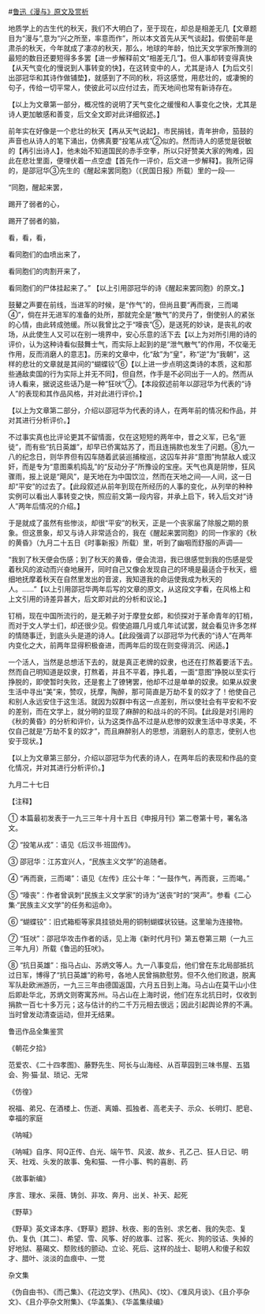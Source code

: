 #[鲁迅《漫与》原文及赏析](https://www.vrrw.net/wx/8023.html)

地质学上的古生代的秋天，我们不大明白了，至于现在，却总是相差无几【文章题目为“漫与”,意为“兴之所至，率意而作”，所以本文首先从天气谈起】。假使前年是肃杀的秋天，今年就成了凄凉的秋天，那么，地球的年龄，怕比天文学家所豫测的最短的数目还要短得多多罢【进一步解释前文“相差无几”】。但人事却转变得真快【从天气变化的慢说到人事转变的快】，在这转变中的人，尤其是诗人【为后文引出邵冠华和其诗作做铺垫】，就感到了不同的秋，将这感觉，用悲壮的，或凄惋的句子，传给一切平常人，使彼此可以应付过去，而天地间也常有新诗存在。



【以上为文章第一部分，概况性的说明了天气变化之缓慢和人事变化之快，尤其是诗人更加敏感和善变，后文全文即对此详细叙述。】

前年实在好像是一个悲壮的秋天【再从天气说起】，市民捐钱，青年拚命，笳鼓的声音也从诗人的笔下涌出，仿佛真要“投笔从戎”②似的。然而诗人的感觉是锐敏的【再引出诗人】，他未始不知道国民的赤手空拳，所以只好赞美大家的殉难，因此在悲壮里面，便埋伏着一点空虚【首先作一评价，后文进一步解释】。我所记得的，是邵冠华③先生的《醒起来罢同胞》（《民国日报》所载）里的一段──

“同胞，醒起来罢，

踢开了弱者的心，

踢开了弱者的脑，

看，看，看，

看同胞们的血喷出来了，

看同胞们的肉割开来了，

看同胞们的尸体挂起来了。” 【以上引用邵冠华的诗《醒起来罢同胞》的原文。】

鼓鼙之声要在前线，当进军的时候，是“作气”的，但尚且要“再而衰，三而竭④”，倘在并无进军的准备的处所，那就完全是“散气”的灵丹了，倒使别人的紧张的心情，由此转成弛缓。所以我曾比之于“嚎丧”⑤，是送死的妙诀，是丧礼的收场，从此使生人又可以在别一境界中，安心乐意的活下去【以上为对所引用的诗的评价，认为这种诗看似鼓舞士气，而实际上起到的是“泄气散气”的作用，不仅毫无作用，反而消磨人的意志】。历来的文章中，化“敌”为“皇”，称“逆”为“我朝”，这样的悲壮的文章就是其间的“蝴蝶铰”⑥【以上进一步点明这类诗的本质，这和那些通敌卖国的行为实际上并无不同】，但自然，作手是不必同出于一人的。然而从诗人看来，据说这些话乃是一种“狂吠”⑦。【本段叙述前年以邵冠华为代表的“诗人”的表现和其作品风格，并对此进行评价。】

【以上为文章第二部分，介绍以邵冠华为代表的诗人，在两年前的情况和作品，并对其进行分析评价。】

不过事实真也比评论更其不留情面，仅在这短短的两年中，昔之义军，已名“匪徒”，而有些“抗日英雄”，却早已侨寓姑苏了，而且连捐款也发生了问题。⑧九一八的纪念日，则华界但有囚车随着武装巡捕梭巡，这囚车并非“意图”拘禁敌人或汉奸，而是专为“意图乘机捣乱”的“反动分子”所豫设的宝座。天气也真是阴惨，狂风骤雨，报上说是“飓风”，是天地在为中国饮泣，然而在天地之间──人间，这一日却“平安”的过去了。【此段叙述从前年到现在所经历的人事的变化，从列举的种种实例可以看出人事转变之快，照应前文第一段内容，并承上启下，转入后文对“诗人”两年后情况的介绍。】

于是就成了虽然有些惨淡，却很“平安”的秋天，正是一个丧家届了除服之期的景象。但这景象，却又与诗人非常适合的，我在《醒起来罢同胞》的同一作家的《秋的黄昏》（九月二十五日《时事新报》所载）里，听到了幽咽而舒服的声调──

“我到了秋天便会伤感；到了秋天的黄昏，便会流泪，我已很感觉到我的伤感是受着秋风的波动而兴奋地展开，同时自己又像会发现自己的环境是最适合于秋天，细细地抚摩着秋天在自然里发出的音波，我知道我的命运使我成为秋天的人。……”【以上引用邵冠华两年后写的文章的原文，从这段文字看，在风格上和上文引用的诗差异甚大，后文即对此的分析和议论。】

钉梢，现在中国所流行的，是无赖子对于摩登女郎，和侦探对于革命青年的钉梢，而对于文人学士们，却还很少见。假使追蹑几月或几年试试罢，就会看见许多怎样的情随事迁，到底头头是道的诗人。【此段强调了以邵冠华为代表的“诗人”在两年内变化之大，前两年显得积极奋进，而两年后的现在则变得消沉、闲适。】

一个活人，当然是总想活下去的，就是真正老牌的奴隶，也还在打熬着要活下去。然而自己明知道是奴隶，打熬着，并且不平着，挣扎着，一面“意图”挣脱以至实行挣脱的，即使暂时失败，还是套上了镣铐罢，他却不过是单单的奴隶。如果从奴隶生活中寻出“美”来，赞叹，抚摩，陶醉，那可简直是万劫不复的奴才了！他使自己和别人永远安住于这生活。就因为奴群中有这一点差别，所以使社会有平安和不安的差别，而在文学上，就分明的显现了麻醉的和战斗的的不同。【此段是对引用的《秋的黄昏》的分析和评价，认为这类作品不过是从悲惨的奴隶生活中寻求美，不仅自己就是“万劫不复的奴才”，而且麻醉别人的思想，消磨别人的意志，使别人也安于现状。】

【以上为文章第三部分，介绍以邵冠华为代表的诗人，在两年后的表现和作品的变化情况，并对其进行分析评价。】



九月二十七日



【注释】

① 本篇最初发表于一九三三年十月十五日《申报月刊》第二卷第十号，署名洛文。

② “投笔从戎”：语见《后汉书·班固传》。

③ 邵冠华：江苏宜兴人，“民族主义文学”的追随者。

④ “再而衰，三而竭”：语见《左传》庄公十年：“一鼓作气，再而衰，三而竭。”

⑤ “嚎丧”：作者曾讽刺“民族主义文学家”的诗为“送丧”时的“哭声”。参看《二心集·“民族主义文学”的任务和运命》。

⑥ “蝴蝶铰”：旧式箱柜等家具挂锁处用的铜制蝴蝶状铰链。这里喻为连接物。

⑦ “狂吠”：邵冠华攻击作者的话，见上海《新时代月刊》第五卷第三期（一九三三年九月）所载《鲁迅的狂吠》。

⑧ “抗日英雄”：指马占山、苏炳文等人。九一八事变后，他们曾在东北局部抵抗过日军，博得了“抗日英雄”的称号，各地人民曾捐款慰劳。但不久他们败退，脱离军队赴欧洲游历，一九三三年由德国返国，六月五日到上海。马占山在莫干山小住后即赴华北，苏炳文则寄寓苏州。马占山在上海时说，他们在东北抗日时，仅收到捐款一百七十多万元；这与估计的约二千万元相去很远；因此引起舆论界的不满。当时曾发动清查运动，但并无结果。

鲁迅作品全集鉴赏

《朝花夕拾》

范爱农、《二十四孝图》、藤野先生、阿长与山海经、从百草园到三味书屋、五猖会、狗·猫·鼠、琐记、无常

《仿徨》

祝福、弟兄、在酒楼上、伤逝、离婚、孤独者、高老夫子、示众、长明灯、肥皂、幸福的家庭

《呐喊》

《呐喊》自序、阿Q正传、白光、端午节、风波、故乡、孔乙己、狂人日记、明天、社戏、头发的故事、兔和猫、一件小事、鸭的喜剧、药

《故事新编》

序言、理水、采薇、铸剑、非攻、奔月、出关、补天、起死

《野草》

《野草》英文译本序、《野草》题辞、秋夜、影的告别、求乞者、我的失恋、复仇、复仇〔其二〕、希望、雪、风筝、好的故事、过客、死火、狗的驳诘、失掉的好地狱、墓碣文、颓败线的颤动、立论、死后、这样的战士、聪明人和傻子和奴才、腊叶、淡淡的血痕中、一觉

杂文集

《伪自由书》、《而己集》、《花边文学》、《热风》、《坟》、《准风月谈》、《且介亭杂文》、《且介亭杂文附集》、《华盖集》、《华盖集续编》

